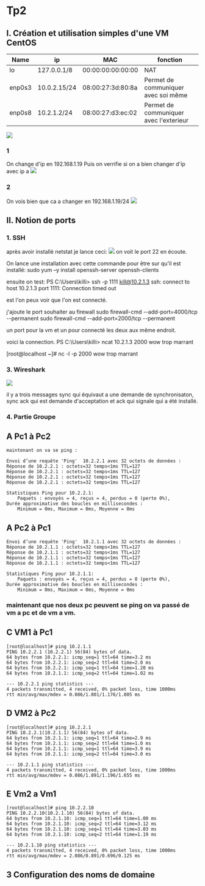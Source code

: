 ﻿#  Tp2

## I. Création et utilisation simples d'une VM CentOS

| Name   | ip           | MAC               | fonction |
| ------ | ------------ | ----------------- | -------- |
| lo     | 127.0.0.1/8  | 00:00:00:00:00:00 |  NAT     |
| enp0s3 | 10.0.2.15/24 | 08:00:27:3d:80:8a | Permet de communiquer avec soi même|
| enp0s8 | 10.2.1.2/24  | 08:00:27:d3:ec:02 | Permet de communiquer avec l'exterieur     |
![](https://i.imgur.com/DnhpI5n.png)

### 1

On change d'ip en 192.168.1.19
Puis on verrifie si on a bien changer d'ip avec ip a
![](https://i.imgur.com/5G4OPaA.png)
### 2
On vois bien que ca a changer en 192.168.1.19/24
![](https://i.imgur.com/Abx4jB1.png)

## II. Notion de ports

### 1. SSH
après avoir installé netstat je lance ceci:
![](https://i.imgur.com/wqndt4y.png)
on voit le port 22 en écoute.

On lance une installation avec cette commande pour être sur qu'il est installé:
sudo yum –y install openssh-server openssh-clients

ensuite on test:
PS C:\Users\killi> ssh -p 1111 kill@10.2.1.3
ssh: connect to host 10.2.1.3 port 1111: Connection timed out

est l'on peux voir que l'on est connecté.

j'ajoute le port souhaiter au firewall 
sudo firewall-cmd --add-port=4000/tcp --permanent
sudo firewall-cmd --add-port=2000/tcp --permanent

un port pour la vm et un pour connecté les deux aux même endroit.

voici la connection.
PS C:\Users\killi> ncat 10.2.1.3 2000
wow trop marrant

[root@localhost ~]# nc -l -p 2000
wow trop marrant

### 3. Wireshark

![](https://i.imgur.com/waGnGiE.png)

il y a trois messages sync qui équivaut a une demande de synchronisaton, sync ack qui est demande d'acceptation et ack qui signale qui a été installé.

### 4. Partie Groupe
## A Pc1 à Pc2
```
maintenant on va se ping : 

Envoi d’une requête 'Ping'  10.2.2.1 avec 32 octets de données :
Réponse de 10.2.2.1 : octets=32 temps<1ms TTL=127
Réponse de 10.2.2.1 : octets=32 temps<1ms TTL=127
Réponse de 10.2.2.1 : octets=32 temps<1ms TTL=127
Réponse de 10.2.2.1 : octets=32 temps<1ms TTL=127

Statistiques Ping pour 10.2.2.1:
    Paquets : envoyés = 4, reçus = 4, perdus = 0 (perte 0%),
Durée approximative des boucles en millisecondes :
    Minimum = 0ms, Maximum = 0ms, Moyenne = 0ms
```
## A Pc2 à Pc1
```
Envoi d’une requête 'Ping'  10.2.1.1 avec 32 octets de données :
Réponse de 10.2.1.1 : octets=32 temps<1ms TTL=127
Réponse de 10.2.1.1 : octets=32 temps<1ms TTL=127
Réponse de 10.2.1.1 : octets=32 temps<1ms TTL=127
Réponse de 10.2.1.1 : octets=32 temps<1ms TTL=127

Statistiques Ping pour 10.2.1.1:
    Paquets : envoyés = 4, reçus = 4, perdus = 0 (perte 0%),
Durée approximative des boucles en millisecondes :
    Minimum = 0ms, Maximum = 0ms, Moyenne = 0ms
```

### maintenant que nos deux pc peuvent se ping on va passé de vm a pc et de vm a vm.

## C VM1 à Pc1

```
[root@localhost]# ping 10.2.1.1
PING 10.2.2.1 (10.2.2.1) 56(84) bytes of data.
64 bytes from 10.2.2.1: icmp_seq=1 ttl=64 time=3.2 ms
64 bytes from 10.2.2.1: icmp_seq=2 ttl=64 time=2.0 ms
64 bytes from 10.2.2.1: icmp_seq=1 ttl=64 time=1.20 ms
64 bytes from 10.2.1.1: icmp_seq=2 ttl=64 time=1.02 ms

--- 10.2.2.1 ping statistics ---
4 packets transmitted, 4 received, 0% packet loss, time 1000ms
rtt min/avg/max/mdev = 0.086/1.801/1.176/1.805 ms
```
## D VM2 à Pc2

```
[root@localhost]# ping 10.2.2.1
PING 10.2.2.1(10.2.1.1) 56(84) bytes of data.
64 bytes from 10.2.1.1: icmp_seq=1 ttl=64 time=2.9 ms
64 bytes from 10.2.1.1: icmp_seq=2 ttl=64 time=1.0 ms
64 bytes from 10.2.1.1: icmp_seq=1 ttl=64 time=3.9 ms
64 bytes from 10.2.1.1: icmp_seq=2 ttl=64 time=3.0 ms

--- 10.2.1.1 ping statistics ---
4 packets transmitted, 4 received, 0% packet loss, time 1000ms
rtt min/avg/max/mdev = 0.086/1.891/1.196/1.655 ms
```

## E Vm2 a Vm1

```
[root@localhost]# ping 10.2.2.10
PING 10.2.2.10(10.2.1.10) 56(84) bytes of data.
64 bytes from 10.2.1.10: icmp_seq=1 ttl=64 time=1.00 ms
64 bytes from 10.2.1.10: icmp_seq=2 ttl=64 time=3.12 ms
64 bytes from 10.2.1.10: icmp_seq=1 ttl=64 time=3.03 ms
64 bytes from 10.2.1.10: icmp_seq=2 ttl=64 time=1.19 ms

--- 10.2.1.10 ping statistics ---
4 packets transmitted, 4 received, 0% packet loss, time 1000ms
rtt min/avg/max/mdev = 2.086/0.891/0.696/0.125 ms
```

## 3  Configuration des noms de domaine

